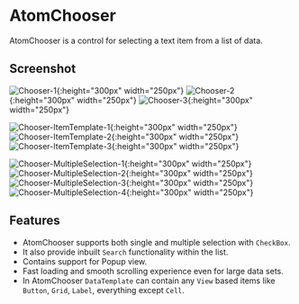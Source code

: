 ﻿# AtomChooser
AtomChooser is a control for selecting a text item from a list of data. 

## Screenshot
![Chooser-1](Images/Chooser-1.png){:height="300px" width="250px"}  ![Chooser-2](Images/Chooser-2.png){:height="300px" width="250px"}  ![Chooser-3](Images/Chooser-3.png){:height="300px" width="250px"}

![Chooser-ItemTemplate-1](Images/Chooser-ItemTemplate-1.png){:height="300px" width="250px"}  ![Chooser-ItemTemplate-2](Images/Chooser-ItemTemplate-2.png){:height="300px" width="250px"}  ![Chooser-ItemTemplate-3](Images/Chooser-ItemTemplate-3.png){:height="300px" width="250px"}

![Chooser-MultipleSelection-1](Images/Chooser-MultipleSelection-1.png){:height="300px" width="250px"}  ![Chooser-MultipleSelection-2](Images/Chooser-MultipleSelection-2.png){:height="300px" width="250px"}  ![Chooser-MultipleSelection-3](Images/Chooser-MultipleSelection-3.png){:height="300px" width="250px"}  ![Chooser-MultipleSelection-4](Images/Chooser-MultipleSelection-4.png){:height="300px" width="250px"}

## Features
  * AtomChooser supports both single and multiple selection with `CheckBox`.
  * It also provide inbuilt `Search` functionality within the list.
  * Contains support for Popup view.
  * Fast loading and smooth scrolling experience even for large data sets.
  * In AtomChooser `DataTemplate` can contain any `View` based items like `Button`, `Grid`, `Label`, everything except `Cell`.
